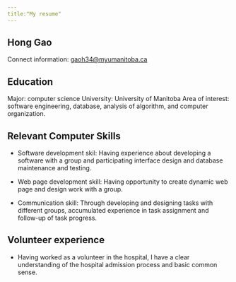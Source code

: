 ```yaml
---
title:"My resume"
---
```


## Hong Gao

Connect information: gaoh34@myumanitoba.ca

Education
---
Major: computer science 
University: University of Manitoba 
Area of interest: software engineering, database, analysis of algorithm, and computer organization.

Relevant Computer Skills
---
- Software development skil:
    Having experience about developing a software with a group and participating interface design and database maintenance and testing.
 
- Web page development skill:
    Having opportunity to create dynamic web page and design work with a group.
    
- Communication skill:
    Through developing and designing tasks with different groups, accumulated experience in task assignment and follow-up of task progress.
    
Volunteer experience
---
- Having worked as a volunteer in the hospital, I have a clear understanding of the hospital admission process and basic common sense.
